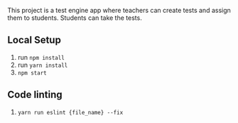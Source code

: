 This project is a test engine app where teachers can create tests and assign them to students. Students can take the tests.

## Local Setup
1. run `npm install`
2. run `yarn install`
3. `npm start`

## Code linting
1. `yarn run eslint {file_name} --fix`

